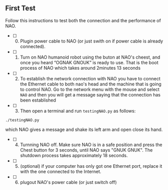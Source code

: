 First Test
---

Follow this instructions to test both the connection and the performance of NAO.

* [ ] 0. Plugin power cable to NAO (or just swith on if power cable is already connected).

* [ ] 1. Turn on NAO humanoid robot using the buton at NAO's cheest, 
and once you heard “OGNAK GNOUK” is ready to use.
That is the boot process of NAO which takes around 2minutes 13 seconds

* [ ] 2. To establish the network connection with NAO you have to connect the 
Ethernet cable to both nao's head and the machine that is going to control NAO.
Go to the network menu with the mouse and select `NAO` 
and then you will get a message saying that the connection has been established

* [ ] 3. Then open a terminal and run `testingNAO.py` as follows:

```
./testingNAO.py
```
which NAO gives a message and shake its left arm and open close its hand.

* [ ] 4. Turnning NAO off. Make sure NAO is in a safe position and press the Chest button 
for 3 seconds, until NAO says "GNUK GNUK". 
The shutdown process takes approximately 18 seconds.

* [ ] 5. (optional) if your computer has only got one Ethernet port,
replace it with the one connected to the Internet.

* [ ] 6. plugout NAO's power cable (or just switch off)
